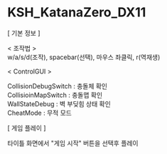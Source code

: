 # KSH_KatanaZero_DX11

[ 기본 정보 ]

< 조작법 ><br/>
w/a/s/d(조작), spacebar(선택), 마우스 좌클릭, r(역재생)<br/>

< ControlGUI >

CollisionDebugSwitch : 충돌체 확인<br/>
CollisioinMapSwitch : 충돌맵 확인<br/>
WallStateDebug : 벽 부딪힘 상태 확인<br/>
CheatMode : 무적 모드<br/>

[ 게임 플레이 ]

타이틀 화면에서 "게임 시작" 버튼을 선택후 플레이<br/>
